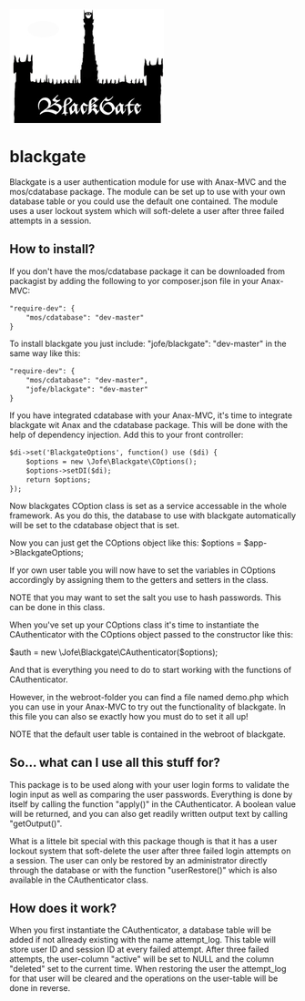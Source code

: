 ![Blackgate logo](webroot/img/blackgate.jpg)

blackgate
==========
Blackgate is a user authentication module for use with Anax-MVC and the mos/cdatabase package. The module can be set up to use with your own database table or you could use the default one contained. The module uses a user lockout system which will soft-delete a user after three failed attempts in a session.

How to install?
------------
If you don't have the mos/cdatabase package it can be downloaded from packagist by adding the following to yor composer.json file in your Anax-MVC:

    "require-dev": {
        "mos/cdatabase": "dev-master"
    }

To install blackgate you just include: "jofe/blackgate": "dev-master" in the same way like this:

    "require-dev": {
        "mos/cdatabase": "dev-master",
        "jofe/blackgate": "dev-master"
    }

If you have integrated cdatabase with your Anax-MVC, it's time to integrate blackgate wit Anax and the cdatabase package. This will be done with the help of dependency injection. Add this to your front controller:

	$di->set('BlackgateOptions', function() use ($di) {
		$options = new \Jofe\Blackgate\COptions();
		$options->setDI($di);
		return $options;
	});

Now blackgates COption class is set as a service accessable in the whole framework. As you do this, the database to use with blackgate automatically will be set to the cdatabase object that is set.

Now you can just get the COptions object like this: $options = $app->BlackgateOptions;

If yor own user table you will now have to set the variables in COptions accordingly by assigning them to the getters and setters in the class.

NOTE that you may want to set the salt you use to hash passwords. This can be done in this class.

When you've set up your COptions class it's time to instantiate the CAuthenticator with the COptions object passed to the constructor like this:

$auth = new \Jofe\Blackgate\CAuthenticator($options);

And that is everything you need to do to start working with the functions of CAuthenticator.

However, in the webroot-folder you can find a file named demo.php which you can use in your Anax-MVC to try out the functionality of blackgate. In this file you can also se exactly how you must do to set it all up!

NOTE that the default user table is contained in the webroot of blackgate.

So... what can I use all this stuff for?
-----------------------------------------
This package is to be used along with your user login forms to validate the login input as well as comparing the user passwords. Everything is done by itself by calling the function "apply()" in the CAuthenticator. A boolean value will be returned, and you can also get readily written output text by calling "getOutput()".

What is a littele bit special with this package though is that it has a user lockout system that soft-delete the user after three failed login attempts on a session. The user can only be restored by an administrator directly through the database or with the function "userRestore()" which is also available in the CAuthenticator class.

How does it work?
-------------------
When you first instantiate the CAuthenticator, a database table will be added if not allready existing with the name attempt_log. This table will store user ID and session ID at every failed attempt. After three failed attempts, the user-column "active" will be set to NULL and the column "deleted" set to the current time. When restoring the user the attempt_log for that user will be cleared and the operations on the user-table will be done in reverse.


